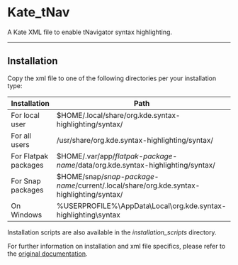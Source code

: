 # Kate_tNav

A Kate XML file to enable tNavigator syntax highlighting.

----

## Installation

Copy the xml file to one of the following directories per your installation type:

| Installation         | Path                                                                                    |
| -------------------- | --------------------------------------------------------------------------------------- |
| For local user       | $HOME/.local/share/org.kde.syntax-highlighting/syntax/                                  |
| For all users        | /usr/share/org.kde.syntax-highlighting/syntax/                                          |
| For Flatpak packages | $HOME/.var/app/*flatpak-package-name*/data/org.kde.syntax-highlighting/syntax/          |
| For Snap packages    | $HOME/snap/*snap-package-name*/current/.local/share/org.kde.syntax-highlighting/syntax/ |
| On Windows           | %USERPROFILE%\AppData\Local\org.kde.syntax-highlighting\syntax                          |

Installation scripts are also available in the *installation_scripts* directory.

For further information on installation and xml file specifics, please refer to the [original documentation](https://docs.kde.org/stable5/en/kate/katepart/highlight.html).
